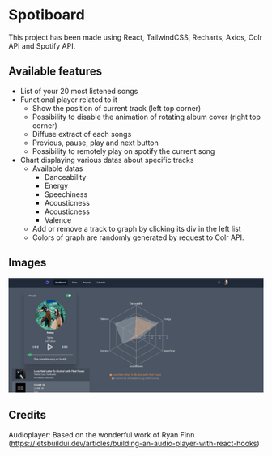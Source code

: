 # Spotiboard

This project has been made using React, TailwindCSS, Recharts, Axios, Colr API and Spotify API.

## Available features
- List of your 20 most listened songs
- Functional player related to it
  - Show the position of current track (left top corner)
  - Possibility to disable the animation of rotating album cover (right top corner)
  - Diffuse extract of each songs
  - Previous, pause, play and next button
  - Possibility to remotely play on spotify the current song
- Chart displaying various datas about specific tracks
  - Available datas
    - Danceability
    - Energy
    - Speechiness
    - Acousticness
    - Acousticness
    - Valence
  - Add or remove a track to graph by clicking its div in the left list
  - Colors of graph are randomly generated by request to Colr API.

## Images
![Screenshot of Spotiboard in its actual phase of development](src/assets/demoPics/screenshoot.png)


## Credits
Audioplayer: Based on the wonderful work of Ryan Finn (https://letsbuildui.dev/articles/building-an-audio-player-with-react-hooks)